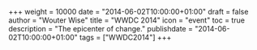 +++
weight = 10000
date = "2014-06-02T10:00:00+01:00"
draft = false
author = "Wouter Wise"
title = "WWDC 2014"
icon = "event"
toc = true
description = "The epicenter of change."
publishdate = "2014-06-02T10:00:00+01:00"
tags = ["WWDC2014"]
+++